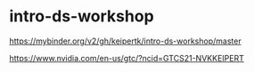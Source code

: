 # intro-ds-workshop
https://mybinder.org/v2/gh/keipertk/intro-ds-workshop/master

https://www.nvidia.com/en-us/gtc/?ncid=GTCS21-NVKKEIPERT
